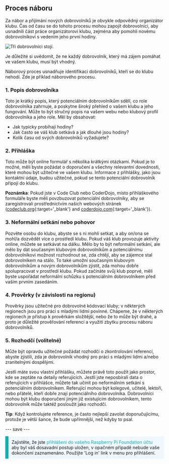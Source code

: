 ## Proces náboru

Za nábor a přijímání nových dobrovolníků je obvykle odpovědný organizátor klubu. Čas od času se do tohoto procesu mohou zapojit dobrovolníci, aby usnadnili část práce organizátorovi klubu, zejména aby pomohli novému dobrovolníkovi s vedením jeho první hodiny.

![Tři dobrovolníci stojí.](images/Safeguarding-Course-Group-1640x824.png)

Je důležité si uvědomit, že ne každý dobrovolník, který má zájem pomáhat ve vašem klubu, musí být vhodný.

Náborový proces usnadňuje identifikaci dobrovolníků, kteří se do klubu nehodí. Zde je příklad náborového procesu.

### 1. Popis dobrovolníka


Toto je krátký popis, který potenciálním dobrovolníkům sdělí, co role dobrovolníka zahrnuje, a poskytne široký přehled o vašem klubu a jeho fungování. Může to být stručný popis na vašem webu nebo klubový profil dobrovolníka a jeho role. Měl by obsahovat:

* Jak typicky probíhají hodiny?
* Jak často se váš klub setkává a jak dlouhé jsou hodiny?
* Kolik času od svých dobrovolníků vyžadujete?

### 2. Přihláška

Toto může být online formulář s několika krátkými otázkami. Pokud je to možné, měli byste požádat o doporučení a všechny relevantní dovednosti, které mohou být užitečné ve vašem klubu. Informace z přihlášky, jako jsou kontaktní údaje, budou užitečné, pokud se tento potenciální dobrovolník připojí do klubu.

**Poznámka**: Pokud jste v Code Club nebo CoderDojo, místo přihláškového formuláře byste měli povzbuzovat potenciální dobrovolníky, aby se zaregistrovali prostřednictvím našich webových stránek ([codeclub.org](https://codeclub.org){:target='_blank'} and [coderdojo.com](https://coderdojo.com){:target='_blank'}).

### 3. Neformální setkání nebo pohovor

Pozvěte osobu do klubu, abyste se s ni mohli setkat, a aby on/ona se mohl/a dozvědět více o prostředí klubu. Pokud váš klub provozuje aktivity online, můžete se setkávat na dálku. Mělo by to být neformální setkání, ale mělo by dát současným klubovým dobrovolníkům a potenciálnímu dobrovolníkovi možnost rozhodnout se, zda chtějí, aby se zájemce stal dobrovolníkem na stálo. To také umožní současným klubovým dobrovolníkům a novým dobrovolníkům zjistit, zda mohou dobře spolupracovat v prostředí klubu. Pokud začínáte svůj klub poprvé, měli byste uspořádat neformální schůzku s potenciálním dobrovolníkem před vaším prvním zasedáním.

### 4. Prověrky (v závislosti na regionu)

Prověrky jsou užitečné pro dobrovolné kódovací kluby; v některých regionech jsou pro práci s mladými lidmi povinné. Chápeme, že v některých regionech je přístup k prověrkám složitější, nebo že to může být drahé, a proto je důležité prověřování referencí a využití zbytku procesu náboru dobrovolníků.

### 5. Rozhodčí (volitelné)

Může být opravdu užitečné požádat rozhodčí o zkontrolování referencí, abyste zjistili, zda je dobrovolník vhodný pro práci s mladými lidmi a/nebo zranitelnými dospělými.

Jestli máte svou vlastní přihlášku, můžete právě toto použít jako prostor, kde se zeptáte na detaily referujících. Jestli jste neposbírali data o referujících v přihlášce, můžete tak učinit po neformálním setkání s potenciálním dobrovolníkem. Referující mohou být kolegové, učitelé, lektoři, nebo přátelé, kteří dobře znají potenciálního dobrovolníka. Dobrovolníci mohou být klubu doporučeni jiným již existujícím dobrovolníkem, tento dobrovolník může taktéž posloužit jako rozhodčí.

**Tip**: Když kontrolujete reference, je často nejlepší zavolat doporučujícímu, protože je větší šance, že bude upřímnější, než kdyby to psal.

--- save ---

<p style="border-left: solid; border-width:10px; border-color: #0faeb0; background-color: aliceblue; padding: 10px;">
Zajistěte, že jste <span style="color: #0faeb0">přihlášeni do vašeho Raspberry Pi Foundation účtu</span> aby byl váš dosavadní postup uložen, v opačném případě nebude vaše dokončení zaznamenáno. Použijte 'Log in' link v menu pro přihlášení.
</p>
